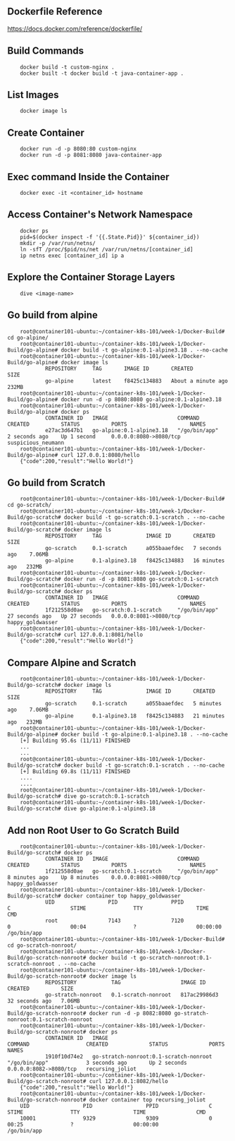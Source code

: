 Dockerfile Reference
------------
https://docs.docker.com/reference/dockerfile/

Build Commands
------------

        docker build -t custom-nginx .
        docker built -t docker build -t java-container-app .

List Images
------------

        docker image ls

Create Container
------------

        docker run -d -p 8080:80 custom-nginx
        docker run -d -p 8081:8080 java-container-app

Exec command Inside the Container
------------

        docker exec -it <container_id> hostname

Access Container's Network Namespace
------------

        docker ps
        pid=$(docker inspect -f '{{.State.Pid}}' ${container_id})
        mkdir -p /var/run/netns/
        ln -sfT /proc/$pid/ns/net /var/run/netns/[container_id]
        ip netns exec [container_id] ip a

Explore the Container Storage Layers
------------

        dive <image-name>

Go build from alpine
------------
        root@container101-ubuntu:~/container-k8s-101/week-1/Docker-Build# cd go-alpine/
        root@container101-ubuntu:~/container-k8s-101/week-1/Docker-Build/go-alpine# docker build -t go-alpine:0.1-alpine3.18 . --no-cache
        root@container101-ubuntu:~/container-k8s-101/week-1/Docker-Build/go-alpine# docker image ls
                REPOSITORY     TAG       IMAGE ID       CREATED              SIZE
                go-alpine      latest    f8425c134883   About a minute ago   232MB
        root@container101-ubuntu:~/container-k8s-101/week-1/Docker-Build/go-alpine# docker run -d -p 8080:8080 go-alpine:0.1-alpine3.18
        root@container101-ubuntu:~/container-k8s-101/week-1/Docker-Build/go-alpine# docker ps
                CONTAINER ID   IMAGE                      COMMAND                  CREATED          STATUS          PORTS                    NAMES
                e27ac3d647b1   go-alpine:0.1-alpine3.18   "/go/bin/app"            2 seconds ago    Up 1 second     0.0.0.0:8080->8080/tcp   suspicious_neumann
        root@container101-ubuntu:~/container-k8s-101/week-1/Docker-Build/go-alpine# curl 127.0.0.1:8080/hello
        {"code":200,"result":"Hello World!"}

Go build from Scratch
------------
        root@container101-ubuntu:~/container-k8s-101/week-1/Docker-Build# cd go-scratch/
        root@container101-ubuntu:~/container-k8s-101/week-1/Docker-Build/go-scratch# docker build -t go-scratch:0.1-scratch . --no-cache
        root@container101-ubuntu:~/container-k8s-101/week-1/Docker-Build/go-scratch# docker image ls
                REPOSITORY     TAG              IMAGE ID       CREATED          SIZE
                go-scratch     0.1-scratch      a055baaefdec   7 seconds ago    7.06MB
                go-alpine      0.1-alpine3.18   f8425c134883   16 minutes ago   232MB
        root@container101-ubuntu:~/container-k8s-101/week-1/Docker-Build/go-scratch# docker run -d -p 8081:8080 go-scratch:0.1-scratch
        root@container101-ubuntu:~/container-k8s-101/week-1/Docker-Build/go-scratch# docker ps
                CONTAINER ID   IMAGE                      COMMAND                  CREATED          STATUS          PORTS                    NAMES
                1f212558d0ae   go-scratch:0.1-scratch     "/go/bin/app"            27 seconds ago   Up 27 seconds   0.0.0.0:8081->8080/tcp   happy_goldwasser
        root@container101-ubuntu:~/container-k8s-101/week-1/Docker-Build/go-scratch# curl 127.0.0.1:8081/hello
        {"code":200,"result":"Hello World!"}

Compare Alpine and Scratch
------------
        root@container101-ubuntu:~/container-k8s-101/week-1/Docker-Build/go-scratch# docker image ls
                REPOSITORY     TAG              IMAGE ID       CREATED          SIZE
                go-scratch     0.1-scratch      a055baaefdec   5 minutes ago    7.06MB
                go-alpine      0.1-alpine3.18   f8425c134883   21 minutes ago   232MB
        root@container101-ubuntu:~/container-k8s-101/week-1/Docker-Build/go-alpine# docker build -t go-alpine:0.1-alpine3.18 . --no-cache
        [+] Building 95.6s (11/11) FINISHED
        ...
        ...
        root@container101-ubuntu:~/container-k8s-101/week-1/Docker-Build/go-scratch# docker build -t go-scratch:0.1-scratch . --no-cache
        [+] Building 69.8s (11/11) FINISHED
        ....
        ....
        root@container101-ubuntu:~/container-k8s-101/week-1/Docker-Build/go-scratch# dive go-scratch:0.1-scratch
        root@container101-ubuntu:~/container-k8s-101/week-1/Docker-Build/go-scratch# dive go-alpine:0.1-alpine3.18

Add non Root User to Go Scratch Build
------------
        root@container101-ubuntu:~/container-k8s-101/week-1/Docker-Build/go-scratch# docker ps
                CONTAINER ID   IMAGE                      COMMAND                  CREATED          STATUS          PORTS                    NAMES
                1f212558d0ae   go-scratch:0.1-scratch     "/go/bin/app"            8 minutes ago    Up 8 minutes    0.0.0.0:8081->8080/tcp   happy_goldwasser
        root@container101-ubuntu:~/container-k8s-101/week-1/Docker-Build/go-scratch# docker container top happy_goldwasser
                UID                 PID                 PPID                C                   STIME               TTY                 TIME                CMD
                root                7143                7120                0                   00:04               ?                   00:00:00            /go/bin/app
        root@container101-ubuntu:~/container-k8s-101/week-1/Docker-Build# cd go-scratch-nonroot/
        root@container101-ubuntu:~/container-k8s-101/week-1/Docker-Build/go-scratch-nonroot# docker build -t go-scratch-nonroot:0.1-scratch-nonroot . --no-cache
        root@container101-ubuntu:~/container-k8s-101/week-1/Docker-Build/go-scratch-nonroot# docker image ls
                REPOSITORY           TAG                   IMAGE ID       CREATED          SIZE
                go-stratch-nonroot   0.1-scratch-nonroot   817ac29986d3   32 seconds ago   7.06MB
        root@container101-ubuntu:~/container-k8s-101/week-1/Docker-Build/go-scratch-nonroot# docker run -d -p 8082:8080 go-stratch-nonroot:0.1-scratch-nonroot
        root@container101-ubuntu:~/container-k8s-101/week-1/Docker-Build/go-scratch-nonroot# docker ps
                CONTAINER ID   IMAGE                                    COMMAND                  CREATED             STATUS             PORTS                    NAMES
                1910f10d74e2   go-stratch-nonroot:0.1-scratch-nonroot   "/go/bin/app"            3 seconds ago       Up 2 seconds       0.0.0.0:8082->8080/tcp   recursing_joliot
        root@container101-ubuntu:~/container-k8s-101/week-1/Docker-Build/go-scratch-nonroot# curl 127.0.0.1:8082/hello
        {"code":200,"result":"Hello World!"}
        root@container101-ubuntu:~/container-k8s-101/week-1/Docker-Build/go-scratch-nonroot# docker container top recursing_joliot
        UID                 PID                 PPID                C                   STIME               TTY                 TIME                CMD
        10001               9329                9309                0                   00:25               ?                   00:00:00            /go/bin/app
        
        
